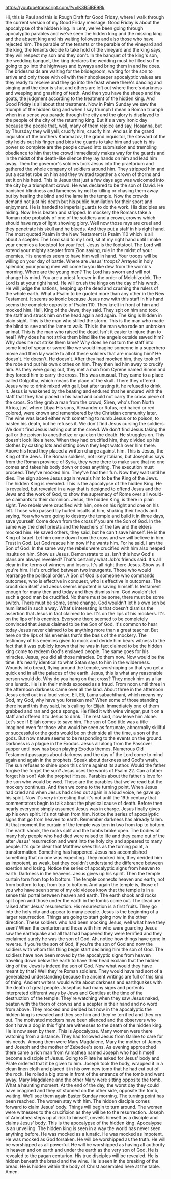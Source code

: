 https://youtubetranscript.com/?v=lK3R5IBE9Rk

 Hi, this is Paul and this is Rough Draft for Good Friday, where I walk through the current version of my Good Friday message. Good Friday is about the apocalypse of the hidden king. In Lent, we've been going through apocalyptic parables and we've seen the hidden king and the missing king and the absent king and his waiting followers and also those who have rejected him. The parable of the tenants or the parable of the vineyard and the king, the tenants decide to take hold of the vineyard and the king says, they will respect my son and they don't. In the banquet of the king's son, the wedding banquet, the king declares the wedding must be filled so I'm going to go into the highways and byways and bring them in and he does. The bridesmaids are waiting for the bridegroom, waiting for the son to arrive and only those with oil with their shopkeeper apocalyptic values are they ready to receive and they go into the feast where there's dancing and singing and the door is shut and others are left out where there's darkness and weeping and gnashing of teeth. And then you have the sheep and the goats, the judgment according to the treatment of the hidden king. And Good Friday is all about that treatment. Now in Palm Sunday we saw the triumph of the hidden king and when I say triumph I mean a Roman triumph when in a sense you parade through the city and the glory is displayed to the people of the city of the returning king. But it's a very ironic day because the people that, well, many of them rejoice and say, Hosanna, but by Thursday they will yell, crucify him, crucify him. And as in the grand inquisitor of the brothers Karamazov, the grand inquisitor, the steward of the city holds out his finger and bids the guards to take him and such is his power so complete are the people cowed into submission and trembling obedience to him that the crowd immediately makes way for the guards and in the midst of the death-like silence they lay hands on him and lead him away. Then the governor's soldiers took Jesus into the praetorium and gathered the whole company of soldiers around him. They stripped him and put a scarlet robe on him and they twisted together a crown of thorns and set it on his head. This is Jesus that just a few days ago was welcomed into the city by a triumphant crowd. He was declared to be the son of David. He banished blindness and lameness by not by killing or chasing them away but by healing the blind and the lame in the temple. Now the crowds demand not just his death but his public humiliation for their sport and enjoyment. He is handed to imperial guards to do the work. His disciples are hiding. Now he is beaten and stripped. In mockery the Romans take a Roman robe probably of one of the soldiers and a crown, crowns which should have rays of light showing glory. Well now those rays are cruel and they penetrate his skull and he bleeds. And they put a staff in his right hand. The most quoted Psalm in the New Testament is Psalm 110 which is all about a scepter. The Lord said to my Lord, sit at my right hand until I make your enemies a footstool for your feet. Jesus is the footstool. The Lord will extend your mighty scepter from Zion saying, rule in the midst of your enemies. His enemies seem to have him well in hand. Your troops will be willing on your day of battle. Where are Jesus' troops? Arrayed in holy splendor, your young men will come to you like dew from the womb's morning. Where are the young men? The Lord has sworn and will not change his mind. You are a priest forever in the order of Melchizedek. The Lord is at your right hand. He will crush the kings on the day of his wrath. He will judge the nations, heaping up the dead and crushing the rulers of the whole earth. What a Psalm to be quoted more than any other in the New Testament. It seems so ironic because Jesus now with this staff in his hand seems the complete opposite of Psalm 110. They knelt in front of him and mocked him. Hail, King of the Jews, they said. They spit on him and took the staff and struck him on the head again and again. The king is hidden in plain sight. This is the man who stilled the storm. This is the man who made the blind to see and the lame to walk. This is the man who rode an unbroken animal. This is the man who raised the dead. Isn't it easier to injure than to heal? Why does he not strike them blind like the angels outside sawed him? Why does he not strike them lame? Why does he not turn the staff into some kind of spear or sword like we would imagine someone in a superhero movie and then lay waste to all of these soldiers that are mocking him? He doesn't. He doesn't. He doesn't. After they had mocked him, they took off the robe and put his own clothes on him. They then led him away to crucify him. As they were going out, they met a man from Cyrene named Simon and they forced him to carry the cross. This was unusual. They came to a place called Golgotha, which means the place of the skull. There they offered Jesus wine to drink mixed with gall, but after tasting it, he refused to drink it. Jesus is weakened by the beating and endured that he endured with the staff that they had placed in his hand and could not carry the cross piece of the cross. So they grab a man from the crowd, Siren, who's from North Africa, just where Libya His sons, Alexander or Rufus, red haired or red colored, were known and remembered by the Christian community later. The wine was laced either with something to numb Jesus or to poison, to hasten his death, but he refuses it. We don't find Jesus cursing the soldiers. We don't find Jesus lashing out at the crowd. We don't find Jesus taking the gall or the poison to anesthetize or quicken the death. He struggles on. This doesn't look like a hero. When they had crucified him, they divided up his clothes by casting lots and sitting down they kept watch over him there. Above his head they placed a written charge against him. This is Jesus, the King of the Jews. The Roman soldiers, not likely Italians, but Josephus says from the Roman province of Syria, they were there to make sure that no one comes and takes his body down or does anything. The execution must proceed. They've mocked him. They've had their fun. Now they wait until he dies. The sign above Jesus again reveals him to be the King of the Jews. The hidden King is revealed. This is the apocalypse of the hidden King. He is revealed, but revealed in a way that is designed to offend Jesus and the Jews and the work of God, to show the supremacy of Rome over all would-be claimants to their dominion. Jesus, the hidden King, is there in plain sight. Two rebels were crucified with him, one on his right and one on his left. Those who passed by hurled insults at him, shaking their heads and saying, You who were going to destroy the temple and build it in three days, save yourself. Come down from the cross if you are the Son of God. In the same way the chief priests and the teachers of the law and the elders mocked him. He saved others, they said, but he can't save himself. He is the King of Israel. Let him come down from the cross and we will believe in him. Trust in God. Let God rescue him now if he wants him. For he said, I am the Son of God. In the same way the rebels were crucified with him also heaped insults on him. Show us Jesus. Demonstrate to us. Isn't this how God's plans are always revealed? That's certainly what Job's friends said. It's all clear in the terms of winners and losers. It's all right there Jesus. Show us if you're him. He's crucified between two insurgents. Those who would rearrange the political order. A Son of God is someone who commands outcomes, who is effective in conquest, who is effective in outcomes. The crucifixion itself and Jesus seems impotent in saving himself. Is testament enough for many then and today and they dismiss him. God wouldn't let such a good man be crucified. No there must be some, there must be some switch. There must be some, some change. God wouldn't let his own son be humiliated in such a way. What's interesting is that doesn't dismiss the assertion that Jesus in fact claimed to be. It's on the lips of his mockers. It's on the lips of his enemies. Everyone there seemed to be completely convinced that Jesus claimed to be the Son of God. It's common to hear today Jesus never claimed to be anything more than a great teacher. But here on the lips of his enemies that's the basis of the mockery. The testimony of his enemies given to mock and deride him bears witness to the fact that it was publicly known that he was in fact claimed to be the hidden king come to redeem God's enslaved people. The same goes for his miracles. Jesus, you did all those miracles. Do them now. Now would be the time. It's nearly identical to what Satan says to him in the wilderness. Wounds into bread, flying around the temple, worshipping so that you get a quick end in all the palaces of the earth. Jesus, this is what any reasonable person would do. Why do you hang on that cross? They mock him as a liar or a lunatic. He is in their minds exposed as a fraud. From noon until three in the afternoon darkness came over all the land. About three in the afternoon Jesus cried out in a loud voice, Eli, Eli, Lama sabachthani, which means my God, my God, why have you forsaken me? When some of those standing there heard this they said, he's calling for Elijah. Immediately one of them grabbed and ran and got a sponge. He filled it with wine vinegar, put it on a staff and offered it to Jesus to drink. The rest said, now leave him alone. Let's see if Elijah comes to save him. The son of God title was a title imagined even for those who would be seen as fortunate, abnormally skillful or successful or the gods would be on their side all the time, a son of the gods. But now nature seems to be responding to the events on the ground. Darkness is a plague in the Exodus. Jesus all along from the Passover supper until now has been playing Exodus themes. Numerous Old Testament passages about darkness and the day of the Lord come to mind again and again in the prophets. Speak about darkness and God's wrath. The sun refuses to shine upon this crime against its author. Would the father forgive the forget the sun? Jesus uses the words of Psalm 22. Can a father forget his son? Ask the prophet Hosea. Parables about the father's love for the son who would be wed. These are the parables that we've read but the mockery continues. And then we come to the turning point. When Jesus had cried and when Jesus had cried out again in a loud voice, he gave up his spirit. Now it's very interesting that it's not until the 19th century that commentators begin to talk about the physical cause of death. Before then nearly everyone simply assumed Jesus was in charge. Jesus finally gives up his own spirit. It's not taken from him. Notice the series of apocalyptic signs that go from heaven to earth. Remember darkness has already fallen. At that moment the curtain of the temple was torn in two from top to bottom. The earth shook, the rocks split and the tombs broke open. The bodies of many holy people who had died were raised to life and they came out of the after Jesus' resurrection and went into the holy city and appeared to many people. It's quite clear that Matthew sees this as the turning point, a transformation. Something has happened. Jesus has accomplished something that no one was expecting. They mocked him, they derided him as impotent, as weak, but they couldn't understand the difference between exertion and losing. Notice the series of apocalyptic signs from heaven to earth. Darkness in the heavens. Jesus gives up his spirit. Then the temple curtain torn from top to bottom. The temple connects heaven and earth, not from bottom to top, from top to bottom. And again the temple is, those of you who have seen some of my old videos know that the temple is in a sense this portal between heaven and earth. The earth shook and rocks split open and those under the earth in the tombs come out. The dead are raised after Jesus' resurrection. His resurrection is a first fruits. They go into the holy city and appear to many people. Jesus is the beginning of a larger resurrection. Things are going to start going now in the other direction. These soldiers who had been mocking Jesus, well what have they seen? When the centurion and those with him who were guarding Jesus saw the earthquake and all that had happened they were terrified and they exclaimed surely he was the son of God. Ah, notice how things have gone in reverse. If you're the son of God, if you're the son of God and now the soldiers with whom this thing begin start declaring him the son of God. The soldiers have now been moved by the apocalyptic signs from heaven traveling down below the earth to have their head exclaim that the hidden king of the Jews is indeed the son of God. Now what would they have meant by that? Well they're Roman soldiers. They would have had sort of a generalized understanding because the ancient writings are full of this kind of thing. Ancient writers would write about darkness and earthquakes with the death of great people. Josephus had many signs and portents interpreted different ways by Jews and Gentiles at the time of the destruction of the temple. They're watching when they saw Jesus naked, beaten with the thorn of crowns and a scepter in their hand and no word from above. They mocked and derided but now in the apocalyptic the hidden king is revealed and they see him and they're terrified and they cry out. The motivated mockers have been silenced and the observers who don't have a dog in this fight are witnesses to the death of the hidden king. He is now seen by them. This is Apocalypse. Many women were there watching from a distance. They had followed Jesus from Galilee to care for his needs. Among them were Mary Magdalene, Mary the mother of James and Joseph and the mother of Zebedee's sons. As evening approached there came a rich man from Arimathea named Joseph who had himself become a disciple of Jesus. Going to Pilate he asked for Jesus' body and Pilate ordered that it be given to him. Joseph took the body, wrapped it in a clean linen cloth and placed it in his own new tomb that he had cut out of the rock. He rolled a big stone in front of the entrance of the tomb and went away. Mary Magdalene and the other Mary were sitting opposite the tomb. What a haunting moment. At the end of the day, the worst day they could have imagined and they sit stunned on the other side, opposite the tomb, waiting. We'll see them again Easter Sunday morning. The turning point has been reached. The women stay with him. The hidden disciple comes forward to claim Jesus' body. Things will begin to turn around. The women were witnesses to the crucifixion as they will be to the resurrection. Joseph of Arimathea steps up at risk to himself, unveils himself as a disciple and claims Jesus' body. This is the apocalypse of the hidden king. Apocalypse is an unveiling. The hidden king is seen in a way the world has never seen anything before. He was mocked as a lunatic. He was mocked as impotent. He was mocked as God forsaken. He will be worshipped as the truth. He will be worshipped as all powerful. He will be worshipped as having all authority in heaven and on earth and under the earth as the very son of God. He is revealed to the pagan centurion. His true disciples will be revealed. He is hidden beneath the bread and the wine. He is seen in the breaking of the bread. He is hidden within the body of Christ assembled here at the table. Amen.